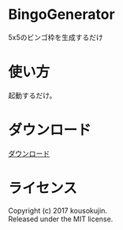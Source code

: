 # BingoGenerator
5x5のビンゴ枠を生成するだけ

# 使い方
起動するだけ。

# ダウンロード
[ダウンロード](https://github.com/kousokujin/BingoGenerator/releases)

# ライセンス
Copyright (c) 2017 kousokujin.  
Released under the MIT license.
